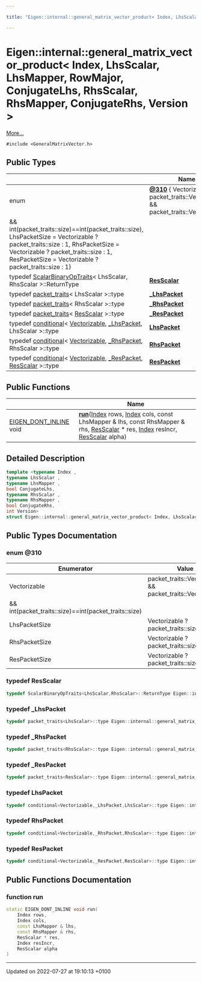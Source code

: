 ```yaml
---

title: "Eigen::internal::general_matrix_vector_product< Index, LhsScalar, LhsMapper, RowMajor, ConjugateLhs, RhsScalar, RhsMapper, ConjugateRhs, Version >"

---
```


# Eigen::internal::general_matrix_vector_product< Index, LhsScalar, LhsMapper, RowMajor, ConjugateLhs, RhsScalar, RhsMapper, ConjugateRhs, Version >



 [More...](#detailed-description)


`#include <GeneralMatrixVector.h>`

## Public Types

|                | Name           |
| -------------- | -------------- |
| enum| **[@310](http://example.org/classes/structeigen_1_1internal_1_1general__matrix__vector__product_3_01index_00_01lhsscalar_00_01lhsmap847577b75b4ad5396401e554b8e1cafc/#enum-@310)** { Vectorizable = packet_traits<LhsScalar>::Vectorizable && packet_traits<RhsScalar>::Vectorizable
              && int(packet_traits<LhsScalar>::size)==int(packet_traits<RhsScalar>::size), LhsPacketSize = Vectorizable ? packet_traits<LhsScalar>::size : 1, RhsPacketSize = Vectorizable ? packet_traits<RhsScalar>::size : 1, ResPacketSize = Vectorizable ? packet_traits<ResScalar>::size : 1} |
| typedef <a href="http://example.org/classes/structeigen_1_1scalarbinaryoptraits/">ScalarBinaryOpTraits</a>< LhsScalar, RhsScalar >::ReturnType | **[ResScalar](http://example.org/classes/structeigen_1_1internal_1_1general__matrix__vector__product_3_01index_00_01lhsscalar_00_01lhsmap847577b75b4ad5396401e554b8e1cafc/#typedef-resscalar)**  |
| typedef <a href="http://example.org/classes/structeigen_1_1internal_1_1packet__traits/">packet_traits</a>< LhsScalar >::type | **[_LhsPacket](http://example.org/classes/structeigen_1_1internal_1_1general__matrix__vector__product_3_01index_00_01lhsscalar_00_01lhsmap847577b75b4ad5396401e554b8e1cafc/#typedef--lhspacket)**  |
| typedef <a href="http://example.org/classes/structeigen_1_1internal_1_1packet__traits/">packet_traits</a>< RhsScalar >::type | **[_RhsPacket](http://example.org/classes/structeigen_1_1internal_1_1general__matrix__vector__product_3_01index_00_01lhsscalar_00_01lhsmap847577b75b4ad5396401e554b8e1cafc/#typedef--rhspacket)**  |
| typedef <a href="http://example.org/classes/structeigen_1_1internal_1_1packet__traits/">packet_traits</a>< <a href="http://example.org/classes/structeigen_1_1internal_1_1general__matrix__vector__product_3_01index_00_01lhsscalar_00_01lhsmap847577b75b4ad5396401e554b8e1cafc/#typedef-resscalar">ResScalar</a> >::type | **[_ResPacket](http://example.org/classes/structeigen_1_1internal_1_1general__matrix__vector__product_3_01index_00_01lhsscalar_00_01lhsmap847577b75b4ad5396401e554b8e1cafc/#typedef--respacket)**  |
| typedef <a href="http://example.org/classes/structeigen_1_1internal_1_1conditional/">conditional</a>< <a href="http://example.org/classes/structeigen_1_1internal_1_1general__matrix__vector__product_3_01index_00_01lhsscalar_00_01lhsmap847577b75b4ad5396401e554b8e1cafc/#enumvalue-vectorizable">Vectorizable</a>, <a href="http://example.org/classes/structeigen_1_1internal_1_1general__matrix__vector__product_3_01index_00_01lhsscalar_00_01lhsmap847577b75b4ad5396401e554b8e1cafc/#typedef--lhspacket">_LhsPacket</a>, LhsScalar >::type | **[LhsPacket](http://example.org/classes/structeigen_1_1internal_1_1general__matrix__vector__product_3_01index_00_01lhsscalar_00_01lhsmap847577b75b4ad5396401e554b8e1cafc/#typedef-lhspacket)**  |
| typedef <a href="http://example.org/classes/structeigen_1_1internal_1_1conditional/">conditional</a>< <a href="http://example.org/classes/structeigen_1_1internal_1_1general__matrix__vector__product_3_01index_00_01lhsscalar_00_01lhsmap847577b75b4ad5396401e554b8e1cafc/#enumvalue-vectorizable">Vectorizable</a>, <a href="http://example.org/classes/structeigen_1_1internal_1_1general__matrix__vector__product_3_01index_00_01lhsscalar_00_01lhsmap847577b75b4ad5396401e554b8e1cafc/#typedef--rhspacket">_RhsPacket</a>, RhsScalar >::type | **[RhsPacket](http://example.org/classes/structeigen_1_1internal_1_1general__matrix__vector__product_3_01index_00_01lhsscalar_00_01lhsmap847577b75b4ad5396401e554b8e1cafc/#typedef-rhspacket)**  |
| typedef <a href="http://example.org/classes/structeigen_1_1internal_1_1conditional/">conditional</a>< <a href="http://example.org/classes/structeigen_1_1internal_1_1general__matrix__vector__product_3_01index_00_01lhsscalar_00_01lhsmap847577b75b4ad5396401e554b8e1cafc/#enumvalue-vectorizable">Vectorizable</a>, <a href="http://example.org/classes/structeigen_1_1internal_1_1general__matrix__vector__product_3_01index_00_01lhsscalar_00_01lhsmap847577b75b4ad5396401e554b8e1cafc/#typedef--respacket">_ResPacket</a>, <a href="http://example.org/classes/structeigen_1_1internal_1_1general__matrix__vector__product_3_01index_00_01lhsscalar_00_01lhsmap847577b75b4ad5396401e554b8e1cafc/#typedef-resscalar">ResScalar</a> >::type | **[ResPacket](http://example.org/classes/structeigen_1_1internal_1_1general__matrix__vector__product_3_01index_00_01lhsscalar_00_01lhsmap847577b75b4ad5396401e554b8e1cafc/#typedef-respacket)**  |

## Public Functions

|                | Name           |
| -------------- | -------------- |
| <a href="http://example.org/files/macros_8h/#define-eigen-dont-inline">EIGEN_DONT_INLINE</a> void | **[run](http://example.org/classes/structeigen_1_1internal_1_1general__matrix__vector__product_3_01index_00_01lhsscalar_00_01lhsmap847577b75b4ad5396401e554b8e1cafc/#function-run)**(<a href="http://example.org/namespaces/namespaceeigen/#typedef-index">Index</a> rows, <a href="http://example.org/namespaces/namespaceeigen/#typedef-index">Index</a> cols, const LhsMapper & lhs, const RhsMapper & rhs, <a href="http://example.org/classes/structeigen_1_1internal_1_1general__matrix__vector__product_3_01index_00_01lhsscalar_00_01lhsmap847577b75b4ad5396401e554b8e1cafc/#typedef-resscalar">ResScalar</a> * res, <a href="http://example.org/namespaces/namespaceeigen/#typedef-index">Index</a> resIncr, <a href="http://example.org/classes/structeigen_1_1internal_1_1general__matrix__vector__product_3_01index_00_01lhsscalar_00_01lhsmap847577b75b4ad5396401e554b8e1cafc/#typedef-resscalar">ResScalar</a> alpha) |

## Detailed Description

```cpp
template <typename Index ,
typename LhsScalar ,
typename LhsMapper ,
bool ConjugateLhs,
typename RhsScalar ,
typename RhsMapper ,
bool ConjugateRhs,
int Version>
struct Eigen::internal::general_matrix_vector_product< Index, LhsScalar, LhsMapper, RowMajor, ConjugateLhs, RhsScalar, RhsMapper, ConjugateRhs, Version >;
```

## Public Types Documentation

### enum @310

| Enumerator | Value | Description |
| ---------- | ----- | ----------- |
| Vectorizable | packet_traits<LhsScalar>::Vectorizable && packet_traits<RhsScalar>::Vectorizable
              && int(packet_traits<LhsScalar>::size)==int(packet_traits<RhsScalar>::size)|   |
| LhsPacketSize | Vectorizable ? packet_traits<LhsScalar>::size : 1|   |
| RhsPacketSize | Vectorizable ? packet_traits<RhsScalar>::size : 1|   |
| ResPacketSize | Vectorizable ? packet_traits<ResScalar>::size : 1|   |




### typedef ResScalar

```cpp
typedef ScalarBinaryOpTraits<LhsScalar,RhsScalar>::ReturnType Eigen::internal::general_matrix_vector_product< Index, LhsScalar, LhsMapper, RowMajor, ConjugateLhs, RhsScalar, RhsMapper, ConjugateRhs, Version >::ResScalar;
```


### typedef _LhsPacket

```cpp
typedef packet_traits<LhsScalar>::type Eigen::internal::general_matrix_vector_product< Index, LhsScalar, LhsMapper, RowMajor, ConjugateLhs, RhsScalar, RhsMapper, ConjugateRhs, Version >::_LhsPacket;
```


### typedef _RhsPacket

```cpp
typedef packet_traits<RhsScalar>::type Eigen::internal::general_matrix_vector_product< Index, LhsScalar, LhsMapper, RowMajor, ConjugateLhs, RhsScalar, RhsMapper, ConjugateRhs, Version >::_RhsPacket;
```


### typedef _ResPacket

```cpp
typedef packet_traits<ResScalar>::type Eigen::internal::general_matrix_vector_product< Index, LhsScalar, LhsMapper, RowMajor, ConjugateLhs, RhsScalar, RhsMapper, ConjugateRhs, Version >::_ResPacket;
```


### typedef LhsPacket

```cpp
typedef conditional<Vectorizable,_LhsPacket,LhsScalar>::type Eigen::internal::general_matrix_vector_product< Index, LhsScalar, LhsMapper, RowMajor, ConjugateLhs, RhsScalar, RhsMapper, ConjugateRhs, Version >::LhsPacket;
```


### typedef RhsPacket

```cpp
typedef conditional<Vectorizable,_RhsPacket,RhsScalar>::type Eigen::internal::general_matrix_vector_product< Index, LhsScalar, LhsMapper, RowMajor, ConjugateLhs, RhsScalar, RhsMapper, ConjugateRhs, Version >::RhsPacket;
```


### typedef ResPacket

```cpp
typedef conditional<Vectorizable,_ResPacket,ResScalar>::type Eigen::internal::general_matrix_vector_product< Index, LhsScalar, LhsMapper, RowMajor, ConjugateLhs, RhsScalar, RhsMapper, ConjugateRhs, Version >::ResPacket;
```


## Public Functions Documentation

### function run

```cpp
static EIGEN_DONT_INLINE void run(
    Index rows,
    Index cols,
    const LhsMapper & lhs,
    const RhsMapper & rhs,
    ResScalar * res,
    Index resIncr,
    ResScalar alpha
)
```


-------------------------------

Updated on 2022-07-27 at 19:10:13 +0100